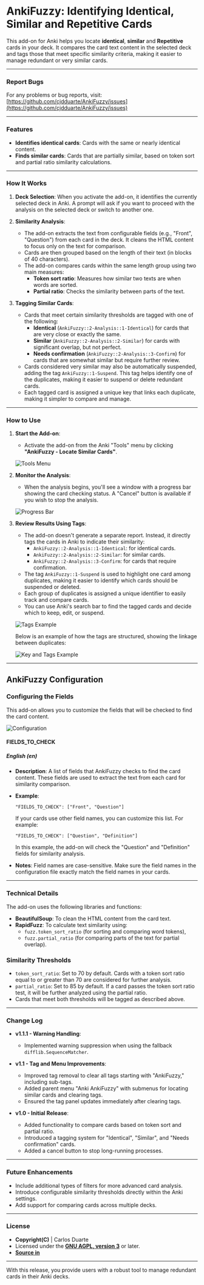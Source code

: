 
# **AnkiFuzzy: Identifying Identical, Similar and Repetitive Cards**

This add-on for Anki helps you locate **identical**,  **similar** and **Repetitive** cards in your deck. It compares the card text content in the selected deck and tags those that meet specific similarity criteria, making it easier to manage redundant or very similar cards.

---

### **Report Bugs**  
For any problems or bug reports, visit:  
[https://github.com/cjdduarte/AnkiFuzzy/issues](https://github.com/cjdduarte/AnkiFuzzy/issues)

---

### **Features**
- **Identifies identical cards**: Cards with the same or nearly identical content.
- **Finds similar cards**: Cards that are partially similar, based on token sort and partial ratio similarity calculations.

---

### **How It Works**

1. **Deck Selection**: When you activate the add-on, it identifies the currently selected deck in Anki. A prompt will ask if you want to proceed with the analysis on the selected deck or switch to another one.
   
2. **Similarity Analysis**:
   - The add-on extracts the text from configurable fields (e.g., "Front", "Question") from each card in the deck. It cleans the HTML content to focus only on the text for comparison.
   - Cards are then grouped based on the length of their text (in blocks of 40 characters).
   - The add-on compares cards within the same length group using two main measures:
     - **Token sort ratio**: Measures how similar two texts are when words are sorted.
     - **Partial ratio**: Checks the similarity between parts of the text.

3. **Tagging Similar Cards**:
   - Cards that meet certain similarity thresholds are tagged with one of the following:
     - **Identical** (`AnkiFuzzy::2-Analysis::1-Identical`) for cards that are very close or exactly the same.
     - **Similar** (`AnkiFuzzy::2-Analysis::2-Similar`) for cards with significant overlap, but not perfect.
     - **Needs confirmation** (`AnkiFuzzy::2-Analysis::3-Confirm`) for cards that are somewhat similar but require further review.
   - Cards considered very similar may also be automatically suspended, adding the tag `AnkiFuzzy::1-Suspend`. This tag helps identify one of the duplicates, making it easier to suspend or delete redundant cards.
   - Each tagged card is assigned a unique key that links each duplicate, making it simpler to compare and manage.

---

### **How to Use**

1. **Start the Add-on**: 
   - Activate the add-on from the Anki "Tools" menu by clicking **"AnkiFuzzy - Locate Similar Cards"**.
   
   ![Tools Menu](https://i.ibb.co/Q6Srx5q/image.png)

2. **Monitor the Analysis**: 
   - When the analysis begins, you'll see a window with a progress bar showing the card checking status. A "Cancel" button is available if you wish to stop the analysis.
   
   ![Progress Bar](https://i.ibb.co/gSsRwLT/image.png)

3. **Review Results Using Tags**:
   - The add-on doesn't generate a separate report. Instead, it directly tags the cards in Anki to indicate their similarity:
     - `AnkiFuzzy::2-Analysis::1-Identical`: for identical cards.
     - `AnkiFuzzy::2-Analysis::2-Similar`: for similar cards.
     - `AnkiFuzzy::2-Analysis::3-Confirm`: for cards that require confirmation.
   - The tag `AnkiFuzzy::1-Suspend` is used to highlight one card among duplicates, making it easier to identify which cards should be suspended or deleted.
   - Each group of duplicates is assigned a unique identifier to easily track and compare cards.
   - You can use Anki's search bar to find the tagged cards and decide which to keep, edit, or suspend.
   
   ![Tags Example](https://i.ibb.co/BCQgJ9x/image.png)

   Below is an example of how the tags are structured, showing the linkage between duplicates:
   
   ![Key and Tags Example](https://i.ibb.co/6Wy2hDm/image.png)

---

## **AnkiFuzzy Configuration**

### **Configuring the Fields**

This add-on allows you to customize the fields that will be checked to find the card content.


![Configuration](https://i.ibb.co/qrrcNp0/image.png)


#### **FIELDS_TO_CHECK**

##### English (en)

- **Description**: A list of fields that AnkiFuzzy checks to find the card content. These fields are used to extract the text from each card for similarity comparison.

- **Example**:
  ```
  "FIELDS_TO_CHECK": ["Front", "Question"]
  ```

  If your cards use other field names, you can customize this list. For example:
  
  ```
  "FIELDS_TO_CHECK": ["Question", "Definition"]
  ```

  In this example, the add-on will check the "Question" and "Definition" fields for similarity analysis.

- **Notes**: Field names are case-sensitive. Make sure the field names in the configuration file exactly match the field names in your cards.

---

### **Technical Details**

The add-on uses the following libraries and functions:
- **BeautifulSoup**: To clean the HTML content from the card text.
- **RapidFuzz**: To calculate text similarity using:
  - `fuzz.token_sort_ratio` (for sorting and comparing word tokens),
  - `fuzz.partial_ratio` (for comparing parts of the text for partial overlap).

### **Similarity Thresholds**
- `token_sort_ratio`: Set to 70 by default. Cards with a token sort ratio equal to or greater than 70 are considered for further analysis.
- `partial_ratio`: Set to 85 by default. If a card passes the token sort ratio test, it will be further analyzed using the partial ratio.
- Cards that meet both thresholds will be tagged as described above.

---

### **Change Log**

- **v1.1.1 - Warning Handling**:
  - Implemented warning suppression when using the fallback `difflib.SequenceMatcher`.

- **v1.1 - Tag and Menu Improvements**:
  - Improved tag removal to clear all tags starting with "AnkiFuzzy," including sub-tags.
  - Added parent menu "Anki AnkiFuzzy" with submenus for locating similar cards and clearing tags.
  - Ensured the tag panel updates immediately after clearing tags.

- **v1.0 - Initial Release**:
  - Added functionality to compare cards based on token sort and partial ratio.
  - Introduced a tagging system for "Identical", "Similar", and "Needs confirmation" cards.
  - Added a cancel button to stop long-running processes.

---

### **Future Enhancements**
- Include additional types of filters for more advanced card analysis.
- Introduce configurable similarity thresholds directly within the Anki settings.
- Add support for comparing cards across multiple decks.

---

### **License**

- **Copyright(C)** | Carlos Duarte
- Licensed under the **[GNU AGPL, version 3](http://www.gnu.org/licenses/agpl.html)** or later.
- **[Source in](https://github.com/cjdduarte/AnkiFuzzy)**

---

With this release, you provide users with a robust tool to manage redundant cards in their Anki decks.
